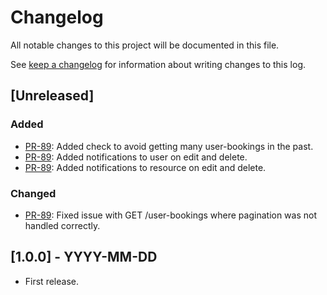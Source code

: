 <!-- markdownlint-configure-file { "blanks-around-headers": { "lines_below": 0 } } -->
<!-- markdownlint-configure-file { "blanks-around-lists": false } -->

# Changelog

All notable changes to this project will be documented in this file.

See [keep a changelog](https://keepachangelog.com/en/1.0.0/) for information about writing changes to this log.

## [Unreleased]

### Added

- [PR-89](https://github.com/itk-dev/book_aarhus/pull/89): Added check to avoid getting many user-bookings in the past.
- [PR-89](https://github.com/itk-dev/book_aarhus/pull/89): Added notifications to user on edit and delete.
- [PR-89](https://github.com/itk-dev/book_aarhus/pull/89): Added notifications to resource on edit and delete.

### Changed

- [PR-89](https://github.com/itk-dev/book_aarhus/pull/89): Fixed issue with GET /user-bookings where pagination
was not handled correctly.

## [1.0.0] - YYYY-MM-DD

- First release.
